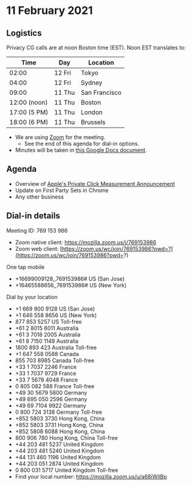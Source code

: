 # 11 February 2021

## Logistics

Privacy CG calls are at noon Boston time (EST). Noon EST translates to:

| Time         | Day    | Location      |
| ------------ | ------ | ------------- |
| 02:00        | 12 Fri | Tokyo         |
| 04:00        | 12 Fri | Sydney        |
| 09:00        | 11 Thu | San Francisco |
| 12:00 (noon) | 11 Thu | Boston        |
| 17:00 (5 PM) | 11 Thu | London        |
| 18:00 (6 PM) | 11 Thu | Brussels      |

* We are using [Zoom](https://mozilla.zoom.us/j/769153986) for the meeting.
    * See the end of this agenda for dial-in options.
* Minutes will be taken in [this Google Docs document](https://docs.google.com/document/d/1DZEhS1UHJ1PKxt5ZwKmn5LZ4bo10UFyNXeLp2dUuzRM/edit#).

## Agenda

* Overview of [Apple's Private Click Measurement Announcement](https://webkit.org/blog/11529/introducing-private-click-measurement-pcm/)
* Update on First Party Sets in Chrome
* Any other business


## Dial-in details

Meeting ID: 769 153 986
* Zoom native client: https://mozilla.zoom.us/j/769153986
* Zoom web client: [https://zoom.us/wc/join/769153986?pwd=?](https://zoom.us/wc/join/769153986?pwd=?)

One tap mobile
* +16699009128,,769153986# US (San Jose)
* +16465588656,,769153986# US (New York)

Dial by your location
* +1 669 900 9128 US (San Jose)
* +1 646 558 8656 US (New York)
* 877 853 5257 US Toll-free
* +61 2 8015 6011 Australia
* +61 3 7018 2005 Australia
* +61 8 7150 1149 Australia
* 1800 893 423 Australia Toll-free
* +1 647 558 0588 Canada
* 855 703 8985 Canada Toll-free
* +33 1 7037 2246 France
* +33 1 7037 9729 France
* +33 7 5678 4048 France
* 0 805 082 588 France Toll-free
* +49 30 5679 5800 Germany
* +49 695 050 2596 Germany
* +49 69 7104 9922 Germany
* 0 800 724 3138 Germany Toll-free
* +852 5803 3730 Hong Kong, China
* +852 5803 3731 Hong Kong, China
* +852 5808 6088 Hong Kong, China
* 800 906 780 Hong Kong, China Toll-free
* +44 203 481 5237 United Kingdom
* +44 203 481 5240 United Kingdom
* +44 131 460 1196 United Kingdom
* +44 203 051 2874 United Kingdom
* 0 800 031 5717 United Kingdom Toll-free
* Find your local number: https://mozilla.zoom.us/u/a68iWilBp

